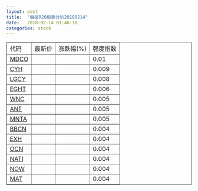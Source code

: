 ```yaml
---
layout: post
title:  "触碰R20股票分析20180214"
date:   2018-02-14 01:46:18
categories: stock
---
```

<script type="text/javascript">
var stockList = []
stockList.push('gb_mdco');
stockList.push('gb_cyh');
stockList.push('gb_lgcy');
stockList.push('gb_eght');
stockList.push('gb_wnc');
stockList.push('gb_anf');
stockList.push('gb_mnta');
stockList.push('gb_bbcn');
stockList.push('gb_exh');
stockList.push('gb_ocn');
stockList.push('gb_nati');
stockList.push('gb_now');
stockList.push('gb_mat');
</script>

<table border="1">
 <tr>
 <td>代码</td>
  <td>最新价</td>
  <td>涨跌幅(%)</td>
 <td>强度指数</td>
</tr>
  <tr id="mdco"><td><a href="http://stock.finance.sina.com.cn/usstock/quotes/MDCO.html" target="_blank">MDCO</a></td><td></td><td></td><td>0.01</td></tr>
  <tr id="cyh"><td><a href="http://stock.finance.sina.com.cn/usstock/quotes/CYH.html" target="_blank">CYH</a></td><td></td><td></td><td>0.009</td></tr>
  <tr id="lgcy"><td><a href="http://stock.finance.sina.com.cn/usstock/quotes/LGCY.html" target="_blank">LGCY</a></td><td></td><td></td><td>0.008</td></tr>
  <tr id="eght"><td><a href="http://stock.finance.sina.com.cn/usstock/quotes/EGHT.html" target="_blank">EGHT</a></td><td></td><td></td><td>0.006</td></tr>
  <tr id="wnc"><td><a href="http://stock.finance.sina.com.cn/usstock/quotes/WNC.html" target="_blank">WNC</a></td><td></td><td></td><td>0.005</td></tr>
  <tr id="anf"><td><a href="http://stock.finance.sina.com.cn/usstock/quotes/ANF.html" target="_blank">ANF</a></td><td></td><td></td><td>0.005</td></tr>
  <tr id="mnta"><td><a href="http://stock.finance.sina.com.cn/usstock/quotes/MNTA.html" target="_blank">MNTA</a></td><td></td><td></td><td>0.005</td></tr>
  <tr id="bbcn"><td><a href="http://stock.finance.sina.com.cn/usstock/quotes/BBCN.html" target="_blank">BBCN</a></td><td></td><td></td><td>0.004</td></tr>
  <tr id="exh"><td><a href="http://stock.finance.sina.com.cn/usstock/quotes/EXH.html" target="_blank">EXH</a></td><td></td><td></td><td>0.004</td></tr>
  <tr id="ocn"><td><a href="http://stock.finance.sina.com.cn/usstock/quotes/OCN.html" target="_blank">OCN</a></td><td></td><td></td><td>0.004</td></tr>
  <tr id="nati"><td><a href="http://stock.finance.sina.com.cn/usstock/quotes/NATI.html" target="_blank">NATI</a></td><td></td><td></td><td>0.004</td></tr>
  <tr id="now"><td><a href="http://stock.finance.sina.com.cn/usstock/quotes/NOW.html" target="_blank">NOW</a></td><td></td><td></td><td>0.004</td></tr>
  <tr id="mat"><td><a href="http://stock.finance.sina.com.cn/usstock/quotes/MAT.html" target="_blank">MAT</a></td><td></td><td></td><td>0.004</td></tr>
</table>
